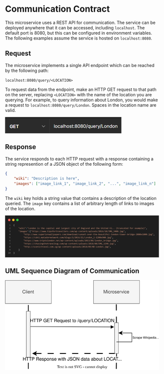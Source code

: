 # Communication Contract

This microservice uses a REST API for communication. The service can be deployed anywhere that it can be accessed, including `localhost`. The default port is 8080, but this can be configured in environment variables. The following examples assume the service is hosted on `localhost:8080`.

## Request
The microservice implements a single API endpoint which can be reached by the following path:

`localhost:8080/query/<LOCATION>`

To request data from the endpoint, make an HTTP GET request to that path on the server, replacing `<LOCATION>` with the name of the location you are querying. For example, to query information about London, you would make a request to
`localhost:8080/query/London`. Spaces in the location name are valid.

![](get_london.png)

## Response
The service responds to each HTTP request with a response containing a string represention of a JSON object of the following form:
```json
{
    "wiki": "Description is here",
    "images": ["image_link_1", "image_link_2", "...", "image_link_n"]
}
```
The `wiki` key holds a string value that contains a description of the location queried. The `image` key contains a list of arbitrary length of links to images of the location.

![](response.png)


## UML Sequence Diagram of Communication
![](uml.svg)
